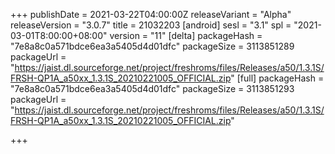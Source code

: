 +++
publishDate = 2021-03-22T04:00:00Z
releaseVariant = "Alpha"
releaseVersion = "3.0.7"
title = 21032203
[android]
sesl = "3.1"
spl = "2021-03-01T8:00:00+08:00"
version = "11"
[delta]
packageHash = "7e8a8c0a571bdce6ea3a5405d4d01dfc"
packageSize = 3113851289
packageUrl = "https://jaist.dl.sourceforge.net/project/freshroms/files/Releases/a50/1.3.1S/FRSH-QP1A_a50xx_1.3.1S_20210221005_OFFICIAL.zip"
[full]
packageHash = "7e8a8c0a571bdce6ea3a5405d4d01dfc"
packageSize = 3113851293
packageUrl = "https://jaist.dl.sourceforge.net/project/freshroms/files/Releases/a50/1.3.1S/FRSH-QP1A_a50xx_1.3.1S_20210221005_OFFICIAL.zip"

+++
